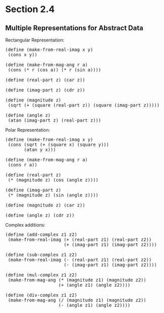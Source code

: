 Section 2.4
===========

Multiple Representations for Abstract Data
------------------------------------------

Rectangular Representation:

<pre>
(define (make-from-real-imag x y)
 (cons x y))

(define (make-from-mag-ang r a)
 (cons (* r (cos a)) (* r (sin a))))

(define (real-part z) (car z))

(define (imag-part z) (cdr z))

(define (magnitude z) 
 (sqrt (+ (square (real-part z)) (square (imag-part z)))))

(define (angle z) 
 (atan (imag-part z) (real-part z)))
</pre>

Polar Representation:
<pre>
(define (make-from-real-imag x y)
 (cons (sqrt (+ (square x) (square y)))
       (atan y x)))

(define (make-from-mag-ang r a)
 (cons r a))

(define (real-part z) 
 (* (magnitude z) (cos (angle z))))

(define (imag-part z) 
 (* (magnitude z) (sin (angle z))))

(define (magnitude z) (car z))

(define (angle z) (cdr z))
</pre>

Complex additions:
<pre>
(define (add-complex z1 z2)
 (make-from-real-imag (+ (real-part z1) (real-part z2))
                      (+ (imag-part z1) (imag-part z2))))

(define (sub-complex z1 z2)
 (make-from-real-imag (- (real-part z1) (real-part z2))
                      (- (imag-part z1) (imag-part z2))))

(define (mul-complex z1 z2)
 (make-from-mag-ang (* (magnitude z1) (magnitude z2))
                    (+ (angle z1) (angle z2))))

(define (div-complex z1 z2)
 (make-from-mag-ang (/ (magnitude z1) (magnitude z2))
                    (- (angle z1) (angle z2))))
</pre>